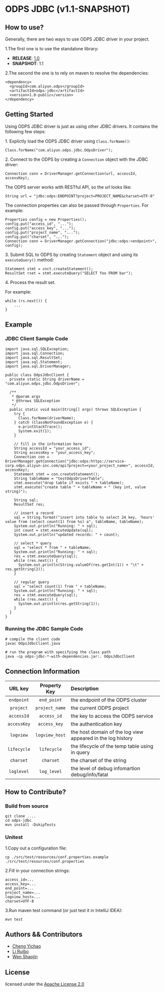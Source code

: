 # ODPS JDBC (v1.1-SNAPSHOT)

## How to use?

Generally, there are two ways to use ODPS JDBC driver in your project.

1.The first one is to use the standalone library:

* **RELEASE**: [1.0](https://github.com/aliyun/aliyun-odps-jdbc/raw/master/standalone/odps-jdbc-1.0-public-jar-with-dependencies.jar.zip)
* **SNAPSHOT**: 1.1

2.The second the one is to rely on maven to resolve the dependencies:

```
<dependency>
  <groupId>com.aliyun.odps</groupId>
  <artifactId>odps-jdbc</artifactId>
  <version>1.0-public</version>
</dependency>
```

## Getting Started

Using ODPS JDBC driver is just as using other JDBC drivers. It contains the following few steps:

1\. Explictly load the ODPS JDBC driver using `Class.forName()`:
    
    Class.forName("com.aliyun.odps.jdbc.OdpsDriver");


2\. Connect to the ODPS by creating a `Connection` object with the JDBC driver:

    
    Connection conn = DriverManager.getConnection(url, accessId, accessKey);

The ODPS server works with RESTful API, so the url looks like:

    String url = "jdbc:odps:ENDPOINT?project=PROJECT_NAME&charset=UTF-8"




The connection properties can also be passed through `Properties`. For example:
    
    Properties config = new Properties();
    config.put("access_id", "...");
    config.put("access_key", "...");
    config.put("project_name", "...");
    config.put("charset", "...");
    Connection conn = DriverManager.getConnection("jdbc:odps:<endpoint>", config);


3\. Submit SQL to ODPS by creating `Statement` object and using its `executeQuery()` method:

    Statement stmt = cnct.createStatement();
    ResultSet rset = stmt.executeQuery("SELECT foo FROM bar");

4\. Process the result set.

For example:
    
    while (rs.next()) {
        ...
    }
 

## Example 


### JDBC Client Sample Code

    import java.sql.SQLException;
    import java.sql.Connection;
    import java.sql.ResultSet;
    import java.sql.Statement;
    import java.sql.DriverManager;
     
    public class OdpsJdbcClient {
      private static String driverName = "com.aliyun.odps.jdbc.OdpsDriver";
     
      /**
       * @param args
       * @throws SQLException
       */
      public static void main(String[] args) throws SQLException {
        try {
          Class.forName(driverName);
        } catch (ClassNotFoundException e) {
          e.printStackTrace();
          System.exit(1);
        }
    
        // fill in the information here
        String accessId = "your_access_id";
        String accessKey = "your_access_key";
        Connection con = DriverManager.getConnection("jdbc:odps:https://service-corp.odps.aliyun-inc.com/api?project=<your_project_name>", accessId, accessKey);
        Statement stmt = con.createStatement();
        String tableName = "testOdpsDriverTable";
        stmt.execute("drop table if exists " + tableName);
        stmt.execute("create table " + tableName + " (key int, value string)");
    
        String sql;
        ResultSet res;
    
        // insert a record
        sql = String.format("insert into table %s select 24 key, 'hours' value from (select count(1) from %s) a", tableName, tableName);
        System.out.println("Running: " + sql);
        int count = stmt.executeUpdate(sql);
        System.out.println("updated records: " + count);
        
        // select * query
        sql = "select * from " + tableName;
        System.out.println("Running: " + sql);
        res = stmt.executeQuery(sql);
        while (res.next()) {
          System.out.println(String.valueOf(res.getInt(1)) + "\t" + res.getString(2));
        }
     
        // regular query
        sql = "select count(1) from " + tableName;
        System.out.println("Running: " + sql);
        res = stmt.executeQuery(sql);
        while (res.next()) {
          System.out.println(res.getString(1));
        }
      }
    }

### Running the JDBC Sample Code

    # compile the client code
    javac OdpsJdbcClient.java
    
    # run the program with specifying the class path
    java -cp odps-jdbc-*-with-dependencies.jar:. OdpsJdbcClient


## Connection Information


|  URL key  | Property Key |                         Description                         |
|:---------:|:------------:|:-----------------------------------------------------------|
|  `endpoint` |   `end_point`  | the endpoint of the ODPS cluster                            |
|  `project`  | `project_name` | the current ODPS project                                    |
|  `accessId` |   `access_id`  | the key to access the ODPS service                          |
| `accessKey` |  `access_key`  | the authentication key                                      |
|  `logview`  | `logview_host` | the host domain of the log view appeared in the log history |
| `lifecycle` |   `lifecycle`  | the lifecycle of the temp table using in query              |
|  `charset`  |    `charset`   | the charset of the string                                   |
|  `loglevel` |   `log_level`  | the level of debug infomartion debug/info/fatal             |


## How to Contribute?


### Build from source

```
git clone ....
cd odps-jdbc
mvn install -DskipTests
```

### Unitest


1.Copy out a configuration file:

```
cp ./src/test/resources/conf.properties.example ./src/test/resources/conf.properties
```

2.Fill in your connection strings:

```
access_id=...
access_key=...
end_point=...
project_name=...
logview_host=...
charset=UTF-8
```

3.Run maven test command (or just test it in IntelliJ IDEA):

```
mvn test
```

## Authors && Contributors

- [Cheng Yichao](https://github.com/onesuper)
- [Li Ruibo](https://github.com/lyman)
- [Wen Shaojin](https://github.com/wenshao)

## License

licensed under the [Apache License 2.0](https://www.apache.org/licenses/LICENSE-2.0.html)

